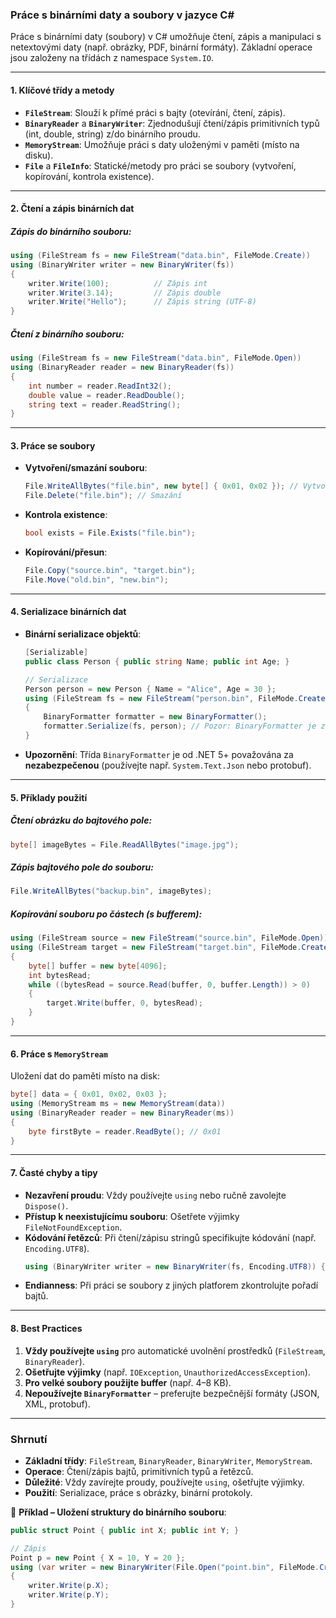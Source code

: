 ﻿
### **Práce s binárními daty a soubory v jazyce C#**

Práce s binárními daty (soubory) v C# umožňuje čtení, zápis a manipulaci s netextovými daty (např. obrázky, PDF, binární formáty). Základní operace jsou založeny na třídách z namespace `System.IO`.

---

#### **1. Klíčové třídy a metody**

- **`FileStream`**: Slouží k přímé práci s bajty (otevírání, čtení, zápis).
- **`BinaryReader`** a **`BinaryWriter`**: Zjednodušují čtení/zápis primitivních typů (int, double, string) z/do binárního proudu.
- **`MemoryStream`**: Umožňuje práci s daty uloženými v paměti (místo na disku).
- **`File`** a **`FileInfo`**: Statické/metody pro práci se soubory (vytvoření, kopírování, kontrola existence).

---

#### **2. Čtení a zápis binárních dat**

##### **Zápis do binárního souboru**:

```csharp
using (FileStream fs = new FileStream("data.bin", FileMode.Create))
using (BinaryWriter writer = new BinaryWriter(fs))
{
    writer.Write(100);          // Zápis int
    writer.Write(3.14);         // Zápis double
    writer.Write("Hello");      // Zápis string (UTF-8)
}
```

##### **Čtení z binárního souboru**:

```csharp
using (FileStream fs = new FileStream("data.bin", FileMode.Open))
using (BinaryReader reader = new BinaryReader(fs))
{
    int number = reader.ReadInt32();
    double value = reader.ReadDouble();
    string text = reader.ReadString();
}
```

---

#### **3. Práce se soubory**

- **Vytvoření/smazání souboru**:
  ```csharp
  File.WriteAllBytes("file.bin", new byte[] { 0x01, 0x02 }); // Vytvoření
  File.Delete("file.bin"); // Smazání
  ```
- **Kontrola existence**:
  ```csharp
  bool exists = File.Exists("file.bin");
  ```
- **Kopírování/přesun**:
  ```csharp
  File.Copy("source.bin", "target.bin");
  File.Move("old.bin", "new.bin");
  ```

---

#### **4. Serializace binárních dat**

- **Binární serializace objektů**:
  ```csharp
  [Serializable]
  public class Person { public string Name; public int Age; }

  // Serializace
  Person person = new Person { Name = "Alice", Age = 30 };
  using (FileStream fs = new FileStream("person.bin", FileMode.Create))
  {
      BinaryFormatter formatter = new BinaryFormatter();
      formatter.Serialize(fs, person); // Pozor: BinaryFormatter je zastaralý (použijte alternativy jako JSON)
  }
  ```
- **Upozornění**: Třída `BinaryFormatter` je od .NET 5+ považována za **nezabezpečenou** (používejte např. `System.Text.Json` nebo protobuf).

---

#### **5. Příklady použití**

##### **Čtení obrázku do bajtového pole**:

```csharp
byte[] imageBytes = File.ReadAllBytes("image.jpg");
```

##### **Zápis bajtového pole do souboru**:

```csharp
File.WriteAllBytes("backup.bin", imageBytes);
```

##### **Kopírování souboru po částech (s bufferem)**:

```csharp
using (FileStream source = new FileStream("source.bin", FileMode.Open))
using (FileStream target = new FileStream("target.bin", FileMode.Create))
{
    byte[] buffer = new byte[4096];
    int bytesRead;
    while ((bytesRead = source.Read(buffer, 0, buffer.Length)) > 0)
    {
        target.Write(buffer, 0, bytesRead);
    }
}
```

---

#### **6. Práce s `MemoryStream`**

Uložení dat do paměti místo na disk:
```csharp
byte[] data = { 0x01, 0x02, 0x03 };
using (MemoryStream ms = new MemoryStream(data))
using (BinaryReader reader = new BinaryReader(ms))
{
    byte firstByte = reader.ReadByte(); // 0x01
}
```

---

#### **7. Časté chyby a tipy**

- **Nezavření proudu**: Vždy používejte `using` nebo ručně zavolejte `Dispose()`.
- **Přístup k neexistujícímu souboru**: Ošetřete výjimky `FileNotFoundException`.
- **Kódování řetězců**: Při čtení/zápisu stringů specifikujte kódování (např. `Encoding.UTF8`).
  ```csharp
  using (BinaryWriter writer = new BinaryWriter(fs, Encoding.UTF8)) { ... }
  ```
- **Endianness**: Při práci se soubory z jiných platforem zkontrolujte pořadí bajtů.

---

#### **8. Best Practices**

1. **Vždy používejte `using`** pro automatické uvolnění prostředků (`FileStream`, `BinaryReader`).
2. **Ošetřujte výjimky** (např. `IOException`, `UnauthorizedAccessException`).
3. **Pro velké soubory použijte buffer** (např. 4–8 KB).
4. **Nepoužívejte `BinaryFormatter`** – preferujte bezpečnější formáty (JSON, XML, protobuf).

---

### **Shrnutí**

- **Základní třídy**: `FileStream`, `BinaryReader`, `BinaryWriter`, `MemoryStream`.
- **Operace**: Čtení/zápis bajtů, primitivních typů a řetězců.
- **Důležité**: Vždy zavírejte proudy, používejte `using`, ošetřujte výjimky.
- **Použití**: Serializace, práce s obrázky, binární protokoly.

📌 **Příklad – Uložení struktury do binárního souboru**:
```csharp
public struct Point { public int X; public int Y; }

// Zápis
Point p = new Point { X = 10, Y = 20 };
using (var writer = new BinaryWriter(File.Open("point.bin", FileMode.Create)))
{
    writer.Write(p.X);
    writer.Write(p.Y);
}
```
